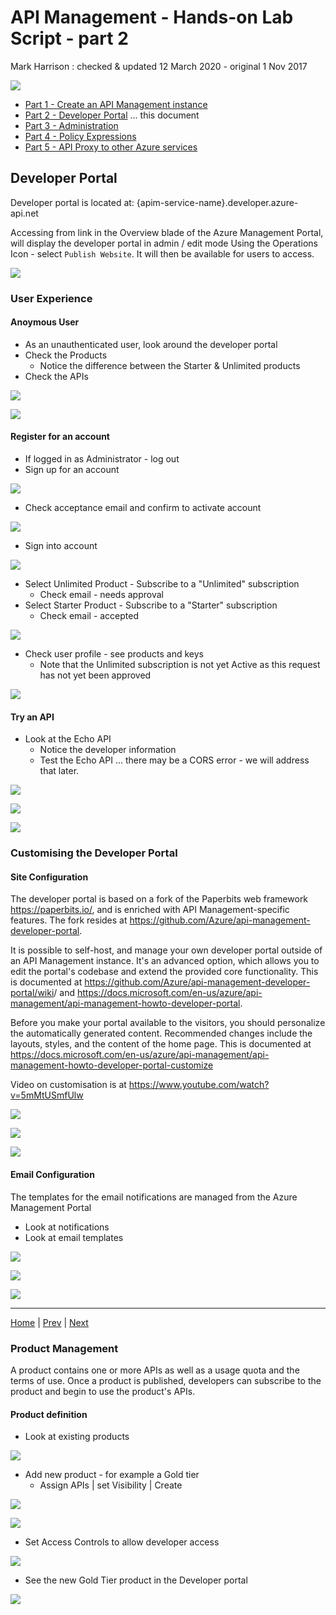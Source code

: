# API Management - Hands-on Lab Script - part 2

Mark Harrison : checked & updated 12 March 2020 - original 1 Nov 2017

![](Images/APIM.png)

- [Part 1 - Create an API Management instance](apimanagement-1.md)
- [Part 2 - Developer Portal](apimanagement-2.md) ... this document
- [Part 3 - Administration](apimanagement-3.md)
- [Part 4 - Policy Expressions](apimanagement-4.md)
- [Part 5 - API Proxy to other Azure services](apimanagement-5.md)

## Developer Portal

Developer portal is located at: {apim-service-name}.developer.azure-api.net

Accessing from link in the Overview blade of the Azure Management Portal, will display the developer portal in admin / edit mode
Using the Operations Icon - select `Publish Website`.  It will then be available for users to access.

![](Images/APIMDeveloperPortal.png)

### User Experience

#### Anoymous User

- As an unauthenticated user, look around the developer portal
- Check the Products
  - Notice the difference between the Starter & Unlimited products
- Check the APIs

![](Images/APIMDevPortalProducts.png)

![](Images/APIMDevPortalAPIs.png)

#### Register for an account

- If logged in as Administrator - log out
- Sign up for an account

![](Images/APIMDevSignup.png)

- Check acceptance email and confirm to activate account

![](Images/APIMDevSignupEmail.png)

- Sign into account

![](Images/APIMDevSignin.png)

- Select Unlimited Product - Subscribe to a "Unlimited" subscription
  - Check email - needs approval
- Select Starter Product - Subscribe to a "Starter" subscription
  - Check email - accepted

![](Images/APIMDevSubscribe.png)

- Check user profile - see products and keys
  - Note that the Unlimited subscription is not yet Active as this request has not yet been approved

![](Images/APIMDevSubscribe2.png)

#### Try an API

- Look at the Echo API
  - Notice the developer information
  - Test the Echo API ... there may be a CORS error - we will address that later.

![](Images/APIMDevTryAPI.png)

![](Images/APIMDevTryAPI2.png)

![](Images/APIMDevTryAPI3.png)

### Customising the Developer Portal

#### Site Configuration

The developer portal is based on a fork of the Paperbits web framework <https://paperbits.io/>, and is enriched with API Management-specific features.  The fork resides at <https://github.com/Azure/api-management-developer-portal>.

It is possible to self-host, and manage your own developer portal outside of an API Management instance. It's an advanced option, which allows you to edit the portal's codebase and extend the provided core functionality. This is documented at <https://github.com/Azure/api-management-developer-portal/wiki>/ and <https://docs.microsoft.com/en-us/azure/api-management/api-management-howto-developer-portal>.

Before you make your portal available to the visitors, you should personalize the automatically generated content. Recommended changes include the layouts, styles, and the content of the home page. This is documented at <https://docs.microsoft.com/en-us/azure/api-management/api-management-howto-developer-portal-customize>

Video on customisation is at <https://www.youtube.com/watch?v=5mMtUSmfUlw>

![](Images/APIMDevConfig.png)

![](Images/APIDevConfig2.png)

![](Images/APIMDevStyles.png)

#### Email Configuration

The templates for the email notifications are managed from the Azure Management Portal

- Look at notifications
- Look at email templates

![](Images/APIMNotifications.png)

![](Images/APIMNotificationTemplates.png)

![](Images/APIMNotificationEdit.png)

---
[Home](apimanagement-0.md) | [Prev](apimanagement-1.md) | [Next](apimanagement-3.md)

### Product Management

A product contains one or more APIs as well as a usage quota and the terms of use. Once a product is published, developers can subscribe to the product and begin to use the product's APIs.

#### Product definition

- Look at existing products

![](Images/APIMProducts.png)

- Add new product - for example a Gold tier
  - Assign APIs | set Visibility | Create

![](Images/APIMAddProduct.png)

![](Images/APIMAddProduct2.png)

- Set Access Controls to allow developer access

![](Images/APIMAddProductsAccess.png)

- See the new Gold Tier product in the Developer portal

![](Images/APIMAddProductsDevPortal.png)
